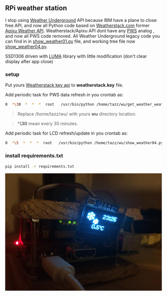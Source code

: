 ## RPi weather station

I stop using [Weather Underground](https://www.wunderground.com/weather/api/d/docs) API because IBM have a plane to close free API, and now all Python code based on [Weatherstack.com](https://weatherstack.com/documentation) former [Apixu Weather API](https://www.apixu.com/api.aspx). Weatherstack/Apixu API dont have any [PWS](https://www.wunderground.com/weatherstation/overview.asp) analog , and now all PWS code removed. 
All Weather Underground legacy code you can find in  in [show_weather01.py](show_weather01.py) file, and working tree file now [show_weather04.py](show_weather04.py).

SSD1306 driven with [LUMA](https://github.com/rm-hull/luma.oled) library with little modification (don't clear display after app close)

### setup

Put yours [Weatherstack key api](https://www.wunderground.com/weather/api/d/docs) to **weatherstack.key** file.

Add periodic task for PWS data refresh in you crontab as:
```sh
0  *\30  *  *  *  root   /usr/bin/python /home/tazz/wu/get_weather_weatherstack.sh
```
> Replace /home/tazz/wu/ with yours **wu** directory location.

> ***\30** mean every 30 minutes.

Add periodic task for LCD refresh/update in you crontab as:
```sh
0  *\5  *  *  *  root   /usr/bin/python /home/tazz/wu/show_weather04.py
```

### install requirements.txt
```sh
pip install -r requirements.txt
```


![pic_first_run](https://github.com/joingig/wu/blob/test/imgs/pic03.jpg "first")

